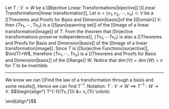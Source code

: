 Let $T:V \rightarrow W$ be a [[Bijective Linear Transformations|bijective]] [[Linear Transformations|linear transformation]], Let $\alpha = \{v_{1},v_{2}, \cdots, v_{n}\} \subset V$ be a [[Theorems and Proofs for Basis and Dimension|basis]]of the [[Domain]] $V$. then $\{Tv_{1},\cdots, Tv_{n}\}$ is a [[Span|spanning set]] of the [[Image of a linear transformation|image]] of $T$. From the theorem that [[Injective transformations preserve independence]], $\{Tv_{1},\cdots Tv_{n}\}$ is also a [[Theorems and Proofs for Basis and Dimension|basis]] of the [[Image of a linear transformation|image]].
Since $T$ is [[Surjective Functions|surjective]], $\im(T)=W$, therefore $\{Tv_{1}, \cdots, Tv_{n}\}$ is a [[Theorems and Proofs for Basis and Dimension|basis]] of the [[Range]] $W$.
Notice that $\dim(V) = \dim(W) = n$ for $T$ to be invertible.
___
We know we can [[Find the law of a transformation through a basis and some results]], Hence we can find $T^{-1}$.
Notation: $T: V \rightarrow W \implies T^{-1}:W \rightarrow V$.
$$\begin{align*}
T^{-1}(Tv_{1}) &= v_{1}\\
\vdots\\

\end{align*}$$